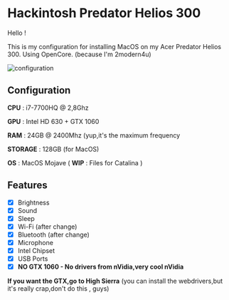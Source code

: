 # Hackintosh Predator Helios 300

Hello !

This is my configuration for installing MacOS on my Acer Predator Helios 300.
Using OpenCore. (because I'm 2modern4u)

![configuration](https://i.ibb.co/d6TfF5x/Capture-d-cran-2020-01-21-09-08-26.png)


## Configuration

**CPU** : i7-7700HQ @ 2,8Ghz


**GPU** : Intel HD 630 + GTX 1060


**RAM** : 24GB @ 2400Mhz (yup,it's the maximum frequency


**STORAGE** : 128GB (for MacOS)


**OS** : MacOS Mojave ( **WIP** : Files for Catalina )

## Features
 - [x] Brightness
 - [x] Sound
 - [x] Sleep
 - [x] Wi-Fi (after change)
 - [x] Bluetooth (after change)
 - [x] Microphone
 - [x] Intel Chipset
 - [x] USB Ports
 - [x] **NO GTX 1060 - No drivers from nVidia,very cool nVidia**
 
 **If you want the GTX,go to High Sierra** (you can install the webdrivers,but it's really crap,don't do this , guys)
